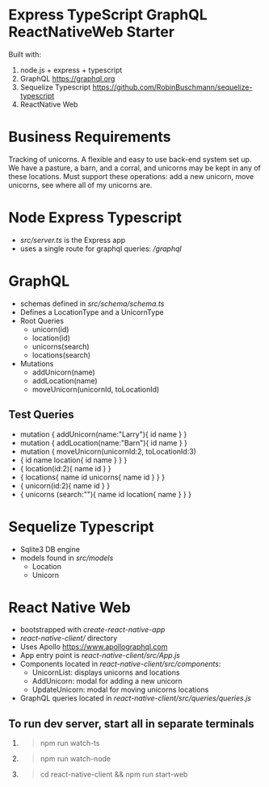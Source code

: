 # Express TypeScript GraphQL ReactNativeWeb Starter
Built with:
1) node.js + express + typescript
2) GraphQL https://graphql.org
3) Sequelize Typescript https://github.com/RobinBuschmann/sequelize-typescript
4) ReactNative Web

# Business Requirements
Tracking of unicorns. A flexible and easy to use back-end system set up. We have a pasture, a barn, and a corral, and unicorns may be kept in any of these locations. Must support these operations: add a new unicorn, move unicorns, see where all of my unicorns are.

# Node Express Typescript

- *src/server.ts* is the Express app
- uses a single route for graphql queries: */graphql*

# GraphQL

- schemas defined in *src/schema/schema.ts*
- Defines a LocationType and a UnicornType
- Root Queries
	- unicorn(id)
	- location(id)
	- unicorns(search)
	- locations(search)
- Mutations
	- addUnicorn(name)
	- addLocation(name)
	- moveUnicorn(unicornId, toLocationId)
	
## Test Queries

- mutation { addUnicorn(name:"Larry"){ id name } } 
- mutation { addLocation(name:"Barn"){ id name } }
- mutation { moveUnicorn(unicornId:2, toLocationId:3)
- { id name location{ id name } } }
- { location(id:2){ name id } }
- { locations{ name id unicorns{ name id } } }
- { unicorn(id:2){ name id } }
- { unicorns (search:""){ name id location{ name } } }
	
# Sequelize Typescript

- Sqlite3 DB engine
- models found in *src/models*
	- Location
	- Unicorn

# React Native Web

- bootstrapped with *create-react-native-app*
- *react-native-client/* directory
- Uses Apollo https://www.apollographql.com
- App entry point is *react-native-client/src/App.js*
- Components located in *react-native-client/src/components*:
	- UnicornList: displays unicorns and locations
	- AddUnicorn: modal for adding a new unicorn
	- UpdateUnicorn: modal for moving unicorns locations
- GraphQL queries located in *react-native-client/src/queries/queries.js*

## To run dev server, start all in separate terminals
1) >npm run watch-ts
1) >npm run watch-node
2) >cd react-native-client && npm run start-web
